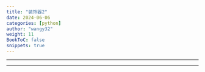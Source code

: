 ```yaml
---
title: "装饰器2"
date: 2024-06-06
categories: [python]
author: "wangy32"
weight: 11
BookToC: false
snippets: true
---
```



---
---
